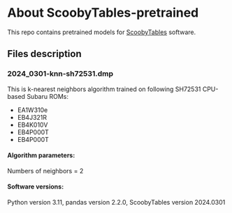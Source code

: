 # About ScoobyTables-pretrained

This repo contains pretrained models for [ScoobyTables](https://github.com/aalesv/ScoobyTables) software.

## Files description

### 2024_0301-knn-sh72531.dmp

This is k-nearest neighbors algorithm trained on following SH72531 CPU-based Subaru ROMs:

* EA1W310e
* EB4J321R
* EB4K010V
* EB4P000T
* EB4P000T

#### Algorithm parameters:

Numbers of neighbors = 2

#### Software versions:

Python version 3.11, pandas version 2.2.0, ScoobyTables version 2024.0301
